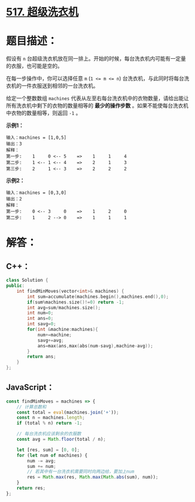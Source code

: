 # [517. 超级洗衣机](https://leetcode-cn.com/problems/super-washing-machines/)

# 题目描述：

假设有 `n` 台超级洗衣机放在同一排上。开始的时候，每台洗衣机内可能有一定量的衣服，也可能是空的。

在每一步操作中，你可以选择任意 `m` (`1 <= m <= n`) 台洗衣机，与此同时将每台洗衣机的一件衣服送到相邻的一台洗衣机。

给定一个整数数组 `machines` 代表从左至右每台洗衣机中的衣物数量，请给出能让所有洗衣机中剩下的衣物的数量相等的 **最少的操作步数** 。如果不能使每台洗衣机中衣物的数量相等，则返回 `-1` 。



**示例1：**

```
输入：machines = [1,0,5]
输出：3
解释：
第一步:    1     0 <-- 5    =>    1     1     4
第二步:    1 <-- 1 <-- 4    =>    2     1     3    
第三步:    2     1 <-- 3    =>    2     2     2   
```

**示例2：**

```
输入：machines = [0,3,0]
输出：2
解释：
第一步:    0 <-- 3     0    =>    1     2     0    
第二步:    1     2 --> 0    =>    1     1     1     
```



# 解答：

## C++：

```cpp
class Solution {
public:
    int findMinMoves(vector<int>& machines) {
        int sum=accumulate(machines.begin(),machines.end(),0);
        if(sum%machines.size()!=0) return -1;
        int avg=sum/machines.size();
        int num=0;
        int ans=0;
        int savg=0;
        for(int &machine:machines){
            num+=machine;
            savg+=avg;
            ans=max(ans,max(abs(num-savg),machine-avg));
        }
        return ans;
    }
};
```



## JavaScript：

```javascript
const findMinMoves = machines => {
    // 计算总数和
    const total = eval(machines.join('+'));
    const n = machines.length;
    if (total % n) return -1;

    // 每台洗衣机应该剩余的衣服数
    const avg = Math.floor(total / n);

    let [res, sum] = [0, 0];
    for (let num of machines) {
        num -= avg;
        sum += num;
        // 若其中有一台洗衣机需要同时向两边给，要加上num
        res = Math.max(res, Math.max(Math.abs(sum), num));
    }
    return res;
};
```
